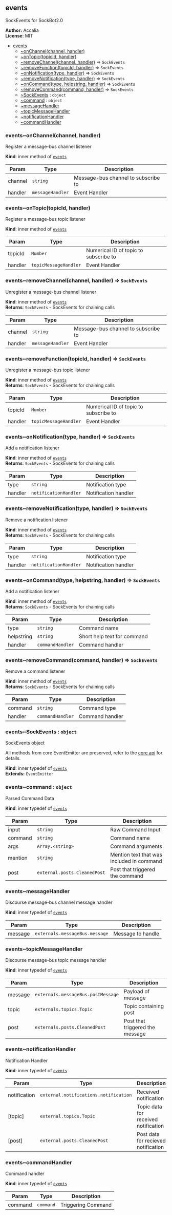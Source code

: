 <a name="module_events"></a>
## events
SockEvents for SockBot2.0

**Author:** Accalia  
**License**: MIT  

* [events](#module_events)
  * [~onChannel(channel, handler)](#module_events..onChannel)
  * [~onTopic(topicId, handler)](#module_events..onTopic)
  * [~removeChannel(channel, handler)](#module_events..removeChannel) ⇒ <code>SockEvents</code>
  * [~removeFunction(topicId, handler)](#module_events..removeFunction) ⇒ <code>SockEvents</code>
  * [~onNotification(type, handler)](#module_events..onNotification) ⇒ <code>SockEvents</code>
  * [~removeNotification(type, handler)](#module_events..removeNotification) ⇒ <code>SockEvents</code>
  * [~onCommand(type, helpstring, handler)](#module_events..onCommand) ⇒ <code>SockEvents</code>
  * [~removeCommand(command, handler)](#module_events..removeCommand) ⇒ <code>SockEvents</code>
  * [~SockEvents](#module_events..SockEvents) : <code>object</code>
  * [~command](#module_events..command) : <code>object</code>
  * [~messageHandler](#module_events..messageHandler)
  * [~topicMessageHandler](#module_events..topicMessageHandler)
  * [~notificationHandler](#module_events..notificationHandler)
  * [~commandHandler](#module_events..commandHandler)

<a name="module_events..onChannel"></a>
### events~onChannel(channel, handler)
Register a message-bus channel listener

**Kind**: inner method of <code>[events](#module_events)</code>  

| Param | Type | Description |
| --- | --- | --- |
| channel | <code>string</code> | Message-bus channel to subscribe to |
| handler | <code>messageHandler</code> | Event Handler |

<a name="module_events..onTopic"></a>
### events~onTopic(topicId, handler)
Register a message-bus topic listener

**Kind**: inner method of <code>[events](#module_events)</code>  

| Param | Type | Description |
| --- | --- | --- |
| topicId | <code>Number</code> | Numerical ID of topic to subscribe to |
| handler | <code>topicMessageHandler</code> | Event Handler |

<a name="module_events..removeChannel"></a>
### events~removeChannel(channel, handler) ⇒ <code>SockEvents</code>
Unregister a message-bus channel listener

**Kind**: inner method of <code>[events](#module_events)</code>  
**Returns**: <code>SockEvents</code> - SockEvents for chaining calls  

| Param | Type | Description |
| --- | --- | --- |
| channel | <code>string</code> | Message-bus channel to subscribe to |
| handler | <code>messageHandler</code> | Event Handler |

<a name="module_events..removeFunction"></a>
### events~removeFunction(topicId, handler) ⇒ <code>SockEvents</code>
Unregister a message-bus topic listener

**Kind**: inner method of <code>[events](#module_events)</code>  
**Returns**: <code>SockEvents</code> - SockEvents for chaining calls  

| Param | Type | Description |
| --- | --- | --- |
| topicId | <code>Number</code> | Numerical ID of topic to subscribe to |
| handler | <code>topicMessageHandler</code> | Event Handler |

<a name="module_events..onNotification"></a>
### events~onNotification(type, handler) ⇒ <code>SockEvents</code>
Add a notification listener

**Kind**: inner method of <code>[events](#module_events)</code>  
**Returns**: <code>SockEvents</code> - SockEvents for chaining calls  

| Param | Type | Description |
| --- | --- | --- |
| type | <code>string</code> | Notification type |
| handler | <code>notificationHandler</code> | Notification handler |

<a name="module_events..removeNotification"></a>
### events~removeNotification(type, handler) ⇒ <code>SockEvents</code>
Remove a notification listener

**Kind**: inner method of <code>[events](#module_events)</code>  
**Returns**: <code>SockEvents</code> - SockEvents for chaining calls  

| Param | Type | Description |
| --- | --- | --- |
| type | <code>string</code> | Notification type |
| handler | <code>notificationHandler</code> | Notification handler |

<a name="module_events..onCommand"></a>
### events~onCommand(type, helpstring, handler) ⇒ <code>SockEvents</code>
Add a notification listener

**Kind**: inner method of <code>[events](#module_events)</code>  
**Returns**: <code>SockEvents</code> - SockEvents for chaining calls  

| Param | Type | Description |
| --- | --- | --- |
| type | <code>string</code> | Command name |
| helpstring | <code>string</code> | Short help text for command |
| handler | <code>commandHandler</code> | Command handler |

<a name="module_events..removeCommand"></a>
### events~removeCommand(command, handler) ⇒ <code>SockEvents</code>
Remove a command listener

**Kind**: inner method of <code>[events](#module_events)</code>  
**Returns**: <code>SockEvents</code> - SockEvents for chaining calls  

| Param | Type | Description |
| --- | --- | --- |
| command | <code>string</code> | Command type |
| handler | <code>commandHandler</code> | Command handler |

<a name="module_events..SockEvents"></a>
### events~SockEvents : <code>object</code>
SockEvents object

All methods from core EventEmitter are preserved, refer to the [core api](https://nodejs.org/api/events.html)
for details.

**Kind**: inner typedef of <code>[events](#module_events)</code>  
**Extends:** <code>EventEmitter</code>  
<a name="module_events..command"></a>
### events~command : <code>object</code>
Parsed Command Data

**Kind**: inner typedef of <code>[events](#module_events)</code>  

| Param | Type | Description |
| --- | --- | --- |
| input | <code>string</code> | Raw Command Input |
| command | <code>string</code> | Command name |
| args | <code>Array.&lt;string&gt;</code> | Command arguments |
| mention | <code>string</code> | Mention text that was included in command |
| post | <code>external.posts.CleanedPost</code> | Post that triggered the command |

<a name="module_events..messageHandler"></a>
### events~messageHandler
Discourse message-bus channel message handler

**Kind**: inner typedef of <code>[events](#module_events)</code>  

| Param | Type | Description |
| --- | --- | --- |
| message | <code>externals.messageBus.message</code> | Message to handle |

<a name="module_events..topicMessageHandler"></a>
### events~topicMessageHandler
Discourse message-bus topic message handler

**Kind**: inner typedef of <code>[events](#module_events)</code>  

| Param | Type | Description |
| --- | --- | --- |
| message | <code>externals.messageBus.postMessage</code> | Payload of message |
| topic | <code>externals.topics.Topic</code> | Topic containing post |
| post | <code>externals.posts.CleanedPost</code> | Post that triggered the message |

<a name="module_events..notificationHandler"></a>
### events~notificationHandler
Notification Handler

**Kind**: inner typedef of <code>[events](#module_events)</code>  

| Param | Type | Description |
| --- | --- | --- |
| notification | <code>external.notifications.notification</code> | Received notification |
| [topic] | <code>external.topics.Topic</code> | Topic data for received notification |
| [post] | <code>external.posts.CleanedPost</code> | Post data for recieved notification |

<a name="module_events..commandHandler"></a>
### events~commandHandler
Command handler

**Kind**: inner typedef of <code>[events](#module_events)</code>  

| Param | Type | Description |
| --- | --- | --- |
| command | <code>command</code> | Triggering Command |

